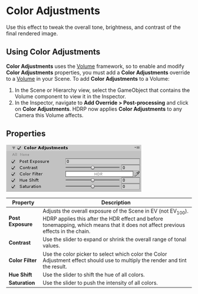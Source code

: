 # Color Adjustments

Use this effect to tweak the overall tone, brightness, and contrast of the final rendered image.

## Using Color Adjustments

**Color Adjustments** uses the [Volume](Volumes.html) framework, so to enable and modify **Color Adjustments** properties, you must add a **Color Adjustments** override to a [Volume](Volumes.html) in your Scene. To add **Color Adjustments** to a Volume:

1. In the Scene or Hierarchy view, select the GameObject that contains the Volume component to view it in the Inspector.
2. In the Inspector, navigate to **Add Override > Post-processing** and click on **Color Adjustments**. HDRP now applies **Color Adjustments** to any Camera this Volume affects.

## Properties

![](Images/Post-processingColorAdjustments1.png)

| **Property**      | **Description**                                              |
| ----------------- | ------------------------------------------------------------ |
| **Post Exposure** | Adjusts the overall exposure of the Scene in EV (not EV<sub>100</sub>). HDRP applies this after the HDR effect and before tonemapping, which means that it does not affect previous effects in the chain. |
| **Contrast**      | Use the slider to expand or shrink the overall range of tonal values. |
| **Color Filter**  | Use the color picker to select which color the Color Adjustment effect should use to multiply the render and tint the result. |
| **Hue Shift**     | Use the slider to shift the hue of all colors.               |
| **Saturation**    | Use the slider to push the intensity of all colors.          |